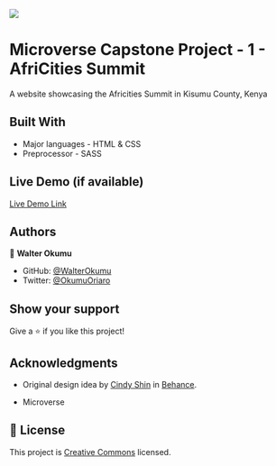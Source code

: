 ![](https://img.shields.io/badge/Microverse-blueviolet)

# Microverse Capstone Project - 1 - AfriCities Summit

 A website showcasing the Africities Summit in Kisumu County, Kenya

## Built With

- Major languages - HTML & CSS
- Preprocessor - SASS

## Live Demo (if available)

[Live Demo Link](https://walterokumu.github.io/microverse-capstone-1/)

## Authors

👤 **Walter Okumu**

- GitHub: [@WalterOkumu](https://github.com/WalterOkumu)
- Twitter: [@OkumuOriaro](https://twitter.com/OkumuOriaro)

## Show your support

Give a ⭐️ if you like this project!

## Acknowledgments

- Original design idea by [Cindy Shin](https://www.behance.net/adagio07) in [Behance](https://www.behance.net/gallery/29845175/CC-Global-Summit-2015).

- Microverse

## 📝 License

This project is [Creative Commons](./LICENSE) licensed.
